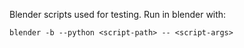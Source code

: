 Blender scripts used for testing. Run in blender with:
```
blender -b --python <script-path> -- <script-args>
```

